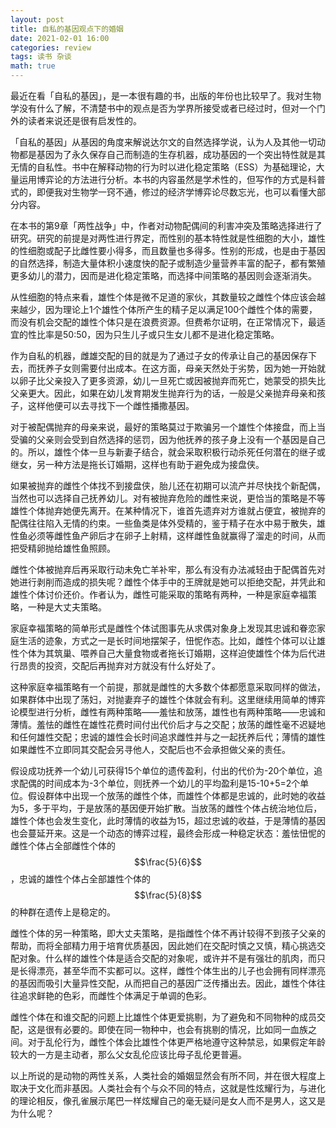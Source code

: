 ```yaml
---
layout: post
title: 自私的基因观点下的婚姻
date: 2021-02-01 16:00
categories: review
tags: 读书 杂谈
math: true
---
```


最近在看「自私的基因」，是一本很有趣的书，出版的年份也比较早了。我对生物学没有什么了解，不清楚书中的观点是否为学界所接受或者已经过时，但对一个门外的读者来说还是很有启发性的。

「自私的基因」从基因的角度来解说达尔文的自然选择学说，认为人及其他一切动物都是基因为了永久保存自己而制造的生存机器，成功基因的一个突出特性就是其无情的自私性。书中在解释动物的行为时以进化稳定策略（ESS）为基础理论，大量运用博弈论的方法进行分析。本书的内容虽然是学术性的，但写作的方式是科普式的，即便我对生物学一窍不通，修过的经济学博弈论尽数忘光，也可以看懂大部分内容。

在本书的第9章「两性战争」中，作者对动物配偶间的利害冲突及策略选择进行了研究。研究的前提是对两性进行界定，而性别的基本特性就是性细胞的大小，雄性的性细胞或配子比雌性要小得多，而且数量也多得多。性别的形成，也是由于基因的自然选择，制造大量体积小速度快的配子或制造少量营养丰富的配子，都有繁殖更多幼儿的潜力，因而是进化稳定策略，而选择中间策略的基因则会逐渐消失。

从性细胞的特点来看，雄性个体是微不足道的家伙，其数量较之雌性个体应该会越来越少，因为理论上1个雄性个体所产生的精子足以满足100个雌性个体的需要，而没有机会交配的雄性个体只是在浪费资源。但费希尔证明，在正常情况下，最适宜的性比率是50:50，因为只生儿子或只生女儿都不是进化稳定策略。

作为自私的机器，雌雄交配的目的就是为了通过子女的传承让自己的基因保存下去，而抚养子女则需要付出成本。在这方面，母亲天然处于劣势，因为她一开始就以卵子比父亲投入了更多资源，幼儿一旦死亡或因被抛弃而死亡，她蒙受的损失比父亲更大。因此，如果在幼儿发育期发生抛弃行为的话，一般是父亲抛弃母亲和孩子，这样他便可以去寻找下一个雌性播撒基因。

对于被配偶抛弃的母亲来说，最好的策略莫过于欺骗另一个雄性个体接盘，而上当受骗的父亲则会受到自然选择的惩罚，因为他抚养的孩子身上没有一个基因是自己的。所以，雄性个体一旦与新妻子结合，就会采取积极行动杀死任何潜在的继子或继女，另一种方法是拖长订婚期，这样也有助于避免成为接盘侠。

如果被抛弃的雌性个体找不到接盘侠，胎儿还在初期可以流产并尽快找个新配偶，当然也可以选择自己抚养幼儿。对有被抛弃危险的雌性来说，更恰当的策略是不等雄性个体抛弃她便先离开。在某种情况下，谁首先遗弃对方谁就占便宜，被抛弃的配偶往往陷入无情的约束。一些鱼类是体外受精的，鉴于精子在水中易于散失，雄性鱼必须等雌性鱼产卵后才在卵子上射精，这样雌性鱼就赢得了溜走的时间，从而把受精卵抛给雄性鱼照顾。

雌性个体被抛弃后再采取行动未免亡羊补牢，那么有没有办法减轻由于配偶首先对她进行剥削而造成的损失呢？雌性个体手中的王牌就是她可以拒绝交配，并凭此和雄性个体讨价还价。作者认为，雌性可能采取的策略有两种，一种是家庭幸福策略，一种是大丈夫策略。

家庭幸福策略的简单形式是雌性个体试图事先从求偶对象身上发现其忠诚和眷恋家庭生活的迹象，方式之一是长时间地摆架子，忸怩作态。比如，雌性个体可以让雄性个体为其筑巢、喂养自己大量食物或者拖长订婚期，这样迫使雄性个体为后代进行昂贵的投资，交配后再抛弃对方就没有什么好处了。

这种家庭幸福策略有一个前提，那就是雌性的大多数个体都愿意采取同样的做法，如果群体中出现了荡妇，对抛妻弃子的雄性个体就会有利。这里继续用简单的博弈论模型进行分析，雌性有两种策略——羞怯和放荡，雄性也有两种策略——忠诚和薄情。羞怯的雌性在雄性花费时间付出代价后才与之交配；放荡的雌性毫不迟疑地和任何雄性交配；忠诚的雄性会长时间追求雌性并与之一起抚养后代；薄情的雄性如果雌性不立即同其交配会另寻他人，交配后也不会承担做父亲的责任。

假设成功抚养一个幼儿可获得15个单位的遗传盈利，付出的代价为-20个单位，追求配偶的时间成本为-3个单位，则抚养一个幼儿的平均盈利是15-10+5=2个单位。假设群体中出现一个放荡的雌性个体，而雄性个体都是忠诚的，此时她的收益为5，多于平均，于是放荡的基因便开始扩散。当放荡的雌性个体占统治地位后，雄性个体也会发生变化，此时薄情的收益为15，超过忠诚的收益，于是薄情的基因也会蔓延开来。这是一个动态的博弈过程，最终会形成一种稳定状态：羞怯忸怩的雌性个体占全部雌性个体的$$\frac{5}{6}$$，忠诚的雄性个体占全部雄性个体的$$\frac{5}{8}$$的种群在遗传上是稳定的。

雌性个体的另一种策略，即大丈夫策略，是指雌性个体不再计较得不到孩子父亲的帮助，而将全部精力用于培育优质基因，因此她们在交配时慎之又慎，精心挑选交配对象。什么样的雄性个体是适合交配的对象呢，或许并不是有强壮的肌肉，而只是长得漂亮，甚至华而不实都可以。这样，雌性个体生出的儿子也会拥有同样漂亮的基因而吸引大量异性交配，从而把自己的基因广泛传播出去。因此，雄性个体往往追求鲜艳的色彩，而雌性个体满足于单调的色彩。

雌性个体在和谁交配的问题上比雄性个体更爱挑剔，为了避免和不同物种的成员交配，这是很有必要的。即使在同一物种中，也会有挑剔的情况，比如同一血族之间。对于乱伦行为，雌性个体会比雄性个体更严格地遵守这种禁忌，如果假定年龄较大的一方是主动者，那么父女乱伦应该比母子乱伦更普遍。

以上所说的是动物的两性关系，人类社会的婚姻显然会有所不同，并在很大程度上取决于文化而非基因。人类社会有个与众不同的特点，这就是性炫耀行为，与进化的理论相反，像孔雀展示尾巴一样炫耀自己的毫无疑问是女人而不是男人，这又是为什么呢？